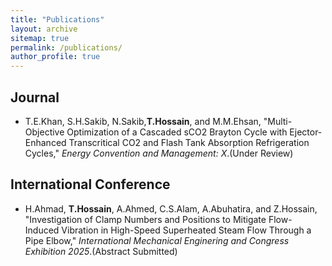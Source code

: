 ```yaml
---
title: "Publications"
layout: archive
sitemap: true
permalink: /publications/
author_profile: true
---
```



## Journal 
- T.E.Khan, S.H.Sakib, N.Sakib,**T.Hossain**, and M.M.Ehsan, "Multi-Objective Optimization of a Cascaded sCO2 Brayton Cycle with Ejector-Enhanced Transcritical CO2 and Flash Tank Absorption Refrigeration Cycles," _Energy Convention and Management: X_.(Under Review)


## International Conference
- H.Ahmad, **T.Hossain**, A.Ahmed, C.S.Alam, A.Abuhatira, and Z.Hossain, "Investigation of Clamp Numbers and Positions to Mitigate Flow-Induced Vibration in High-Speed Superheated Steam Flow Through a Pipe Elbow," _International Mechanical Enginering and Congress Exhibition 2025_.(Abstract Submitted)
